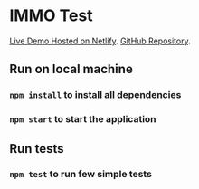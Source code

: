 # IMMO Test
[Live Demo Hosted on Netlify](https://immotest.netlify.app/).
[GitHub Repository](https://github.com/karolis-kimtys/immotest).

## Run on local machine
### `npm install` to install all dependencies
### `npm start` to start the application

## Run tests
### `npm test` to run few simple tests




